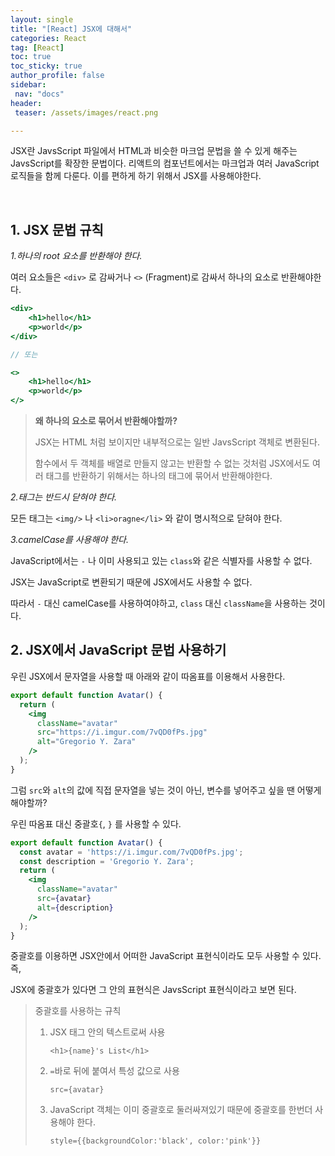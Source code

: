 ```yaml
---
layout: single
title: "[React] JSX에 대해서"
categories: React
tag: [React]
toc: true
toc_sticky: true
author_profile: false
sidebar:
 nav: "docs"
header:
 teaser: /assets/images/react.png

---
```


JSX란 JavsScript 파일에서 HTML과 비슷한 마크업 문법을 쓸 수 있게 해주는 JavsScript를 확장한 문법이다. 리액트의 컴포넌트에서는 마크업과 여러 JavaScript 로직들을 함께 다룬다. 이를 편하게 하기 위해서 JSX를 사용해야한다. 

<br>

## 1. JSX 문법 규칙

*1.하나의 root 요소를 반환해야 한다.*

여러 요소들은 `<div>` 로 감싸거나 `<>` (Fragment)로 감싸서 하나의 요소로 반환해야한다.

```jsx
<div>
    <h1>hello</h1>
    <p>world</p>
</div>

// 또는

<>
    <h1>hello</h1>
    <p>world</p>
</>
```

> **왜 하나의 요소로 묶어서 반환해야할까?**
> 
> JSX는 HTML 처럼 보이지만 내부적으로는 일반 JavsScript 객체로 변환된다. 
> 
> 함수에서 두 객체를 배열로 만들지 않고는 반환할 수 없는 것처럼 JSX에서도 여러 태그를 반환하기 위해서는 하나의 태그에 묶어서 반환해야한다.

*2.태그는 반드시 닫혀야 한다.*

모든 태그는 `<img/>` 나 `<li>oragne</li>` 와 같이 명시적으로 닫혀야 한다.

*3.camelCase를 사용해야 한다.*

JavaScript에서는 `-` 나 이미 사용되고 있는 `class`와 같은 식별자를 사용할 수 없다. 

JSX는 JavaScript로 변환되기 때문에 JSX에서도 사용할 수 없다. 

따라서 `-` 대신 camelCase를 사용하여야하고, `class` 대신 `className`을 사용하는 것이다.

## 2. JSX에서 JavaScript 문법 사용하기

우린 JSX에서 문자열을 사용할 때 아래와 같이 따옴표를 이용해서 사용한다.

```jsx
export default function Avatar() {
  return (
    <img
      className="avatar"
      src="https://i.imgur.com/7vQD0fPs.jpg"
      alt="Gregorio Y. Zara"
    />
  );
}
```

그럼 `src`와 `alt`의 값에 직접 문자열을 넣는 것이 아닌, 변수를 넣어주고 싶을 땐 어떻게 해야할까?

우린 따옴표 대신 중괄호`{`, `}` 를 사용할 수 있다.

```jsx
export default function Avatar() {
  const avatar = 'https://i.imgur.com/7vQD0fPs.jpg';
  const description = 'Gregorio Y. Zara';
  return (
    <img
      className="avatar"
      src={avatar}
      alt={description}
    />
  );
}
```

중괄호를 이용하면 JSX안에서 어떠한 JavaScript 표현식이라도 모두 사용할 수 있다. 즉,

JSX에 중괄호가 있다면 그 안의 표현식은 JavsScript 표현식이라고 보면 된다.

> 중괄호를 사용하는 규칙
> 
> 1. JSX 태그 안의 텍스트로써 사용
>    
>    `<h1>{name}'s List</h1>`
> 
> 2. `=`바로 뒤에 붙여서 특성 값으로 사용
>    
>    `src={avatar}`
> 
> 3. JavaScript 객체는 이미 중괄호로 둘러싸져있기 때문에 중괄호를 한번더 사용해야 한다.
>    
>    `style={{backgroundColor:'black', color:'pink'}}`
